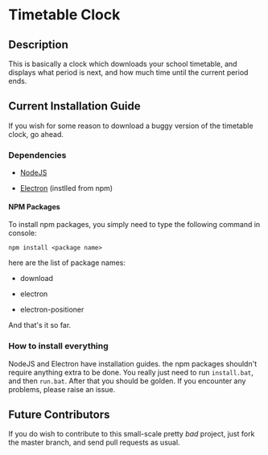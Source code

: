 # Timetable Clock

## Description

This is basically a clock which downloads your school timetable, and displays what period is next, and how much time until the current period ends.

## Current Installation Guide
If you wish for some reason to download a buggy version of the timetable clock, go ahead.

### Dependencies

* [NodeJS](https://nodejs.org/en/)

* [Electron](https://electron.atom.io/) (instlled from npm)

#### NPM Packages

To install npm packages, you simply need to type the following command in console:

`npm install <package name>`

here are the list of package names:

* download

* electron

* electron-positioner

And that's it so far.

### How to install everything

NodeJS and Electron have installation guides. the npm packages shouldn't require anything extra to be done. You really just need to run `install.bat`, and then `run.bat`. After that you should be golden. If you encounter any problems, please raise an issue.

## Future Contributors

If you do wish to contribute to this small-scale pretty *bad* project, just fork the master branch, and send pull requests as usual.
